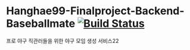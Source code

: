 # Hanghae99-Finalproject-Backend-Baseballmate [![Build Status](https://app.travis-ci.com/slsnrnsep/Habit-Tracker.svg?branch=main)](https://app.travis-ci.com/slsnrnsep/Habit-Tracker)

프로 야구 직관러들을 위한 야구 모임 생성 서비스22
